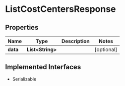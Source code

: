 

# ListCostCentersResponse


## Properties

Name | Type | Description | Notes
------------ | ------------- | ------------- | -------------
**data** | **List&lt;String&gt;** |  |  [optional]


## Implemented Interfaces

* Serializable


